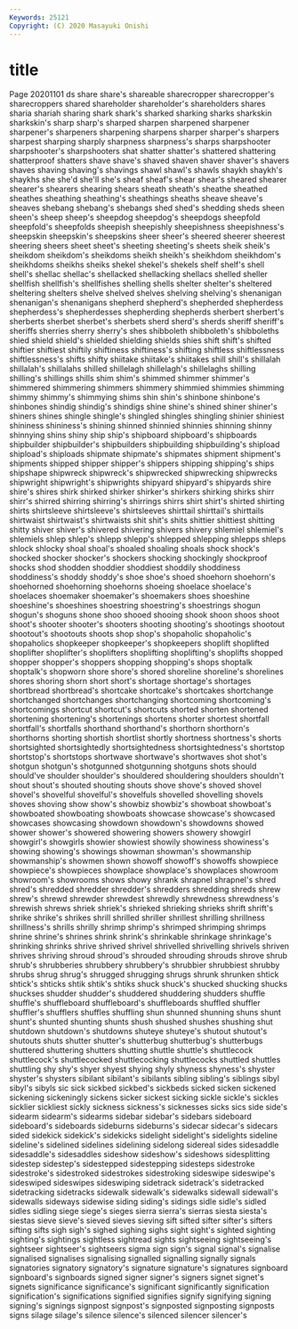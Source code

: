 ```yaml
---
Keywords: 25121
Copyright: (C) 2020 Masayuki Onishi
---
```


# title
Page 20201101
ds share share's shareable sharecropper sharecropper's sharecroppers shared shareholder
shareholder's shareholders shares sharia shariah sharing shark shark's sharked sharking
sharks sharkskin sharkskin's sharp sharp's sharped sharpen sharpened sharpener sharpener's
sharpeners sharpening sharpens sharper sharper's sharpers sharpest sharping sharply sharpness
sharpness's sharps sharpshooter sharpshooter's sharpshooters shat shatter shatter's shattered shattering
shatterproof shatters shave shave's shaved shaven shaver shaver's shavers shaves
shaving shaving's shavings shawl shawl's shawls shaykh shaykh's shaykhs she
she'd she'll she's sheaf sheaf's shear shear's sheared shearer shearer's
shearers shearing shears sheath sheath's sheathe sheathed sheathes sheathing sheathing's
sheathings sheaths sheave sheave's sheaves shebang shebang's shebangs shed shed's
shedding sheds sheen sheen's sheep sheep's sheepdog sheepdog's sheepdogs sheepfold
sheepfold's sheepfolds sheepish sheepishly sheepishness sheepishness's sheepskin sheepskin's sheepskins sheer
sheer's sheered sheerer sheerest sheering sheers sheet sheet's sheeting sheeting's
sheets sheik sheik's sheikdom sheikdom's sheikdoms sheikh sheikh's sheikhdom sheikhdom's
sheikhdoms sheikhs sheiks shekel shekel's shekels shelf shelf's shell shell's
shellac shellac's shellacked shellacking shellacs shelled sheller shellfish shellfish's shellfishes
shelling shells shelter shelter's sheltered sheltering shelters shelve shelved shelves
shelving shelving's shenanigan shenanigan's shenanigans shepherd shepherd's shepherded shepherdess shepherdess's
shepherdesses shepherding shepherds sherbert sherbert's sherberts sherbet sherbet's sherbets sherd
sherd's sherds sheriff sheriff's sheriffs sherries sherry sherry's shes shibboleth
shibboleth's shibboleths shied shield shield's shielded shielding shields shies shift
shift's shifted shiftier shiftiest shiftily shiftiness shiftiness's shifting shiftless shiftlessness
shiftlessness's shifts shifty shiitake shiitake's shiitakes shill shill's shillalah shillalah's
shillalahs shilled shillelagh shillelagh's shillelaghs shilling shilling's shillings shills shim
shim's shimmed shimmer shimmer's shimmered shimmering shimmers shimmery shimmied shimmies
shimming shimmy shimmy's shimmying shims shin shin's shinbone shinbone's shinbones
shindig shindig's shindigs shine shine's shined shiner shiner's shiners shines
shingle shingle's shingled shingles shingling shinier shiniest shininess shininess's shining
shinned shinnied shinnies shinning shinny shinnying shins shiny ship ship's
shipboard shipboard's shipboards shipbuilder shipbuilder's shipbuilders shipbuilding shipbuilding's shipload shipload's
shiploads shipmate shipmate's shipmates shipment shipment's shipments shipped shipper shipper's
shippers shipping shipping's ships shipshape shipwreck shipwreck's shipwrecked shipwrecking shipwrecks
shipwright shipwright's shipwrights shipyard shipyard's shipyards shire shire's shires shirk
shirked shirker shirker's shirkers shirking shirks shirr shirr's shirred shirring
shirring's shirrings shirrs shirt shirt's shirted shirting shirts shirtsleeve shirtsleeve's
shirtsleeves shirttail shirttail's shirttails shirtwaist shirtwaist's shirtwaists shit shit's shits
shittier shittiest shitting shitty shiver shiver's shivered shivering shivers shivery
shlemiel shlemiel's shlemiels shlep shlep's shlepp shlepp's shlepped shlepping shlepps
shleps shlock shlocky shoal shoal's shoaled shoaling shoals shock shock's
shocked shocker shocker's shockers shocking shockingly shockproof shocks shod shodden
shoddier shoddiest shoddily shoddiness shoddiness's shoddy shoddy's shoe shoe's shoed
shoehorn shoehorn's shoehorned shoehorning shoehorns shoeing shoelace shoelace's shoelaces shoemaker
shoemaker's shoemakers shoes shoeshine shoeshine's shoeshines shoestring shoestring's shoestrings shogun
shogun's shoguns shone shoo shooed shooing shook shoon shoos shoot
shoot's shooter shooter's shooters shooting shooting's shootings shootout shootout's shootouts
shoots shop shop's shopaholic shopaholic's shopaholics shopkeeper shopkeeper's shopkeepers shoplift
shoplifted shoplifter shoplifter's shoplifters shoplifting shoplifting's shoplifts shopped shopper shopper's
shoppers shopping shopping's shops shoptalk shoptalk's shopworn shore shore's shored
shoreline shoreline's shorelines shores shoring shorn short short's shortage shortage's
shortages shortbread shortbread's shortcake shortcake's shortcakes shortchange shortchanged shortchanges shortchanging
shortcoming shortcoming's shortcomings shortcut shortcut's shortcuts shorted shorten shortened shortening
shortening's shortenings shortens shorter shortest shortfall shortfall's shortfalls shorthand shorthand's
shorthorn shorthorn's shorthorns shorting shortish shortlist shortly shortness shortness's shorts
shortsighted shortsightedly shortsightedness shortsightedness's shortstop shortstop's shortstops shortwave shortwave's shortwaves
shot shot's shotgun shotgun's shotgunned shotgunning shotguns shots should should've
shoulder shoulder's shouldered shouldering shoulders shouldn't shout shout's shouted shouting
shouts shove shove's shoved shovel shovel's shovelful shovelful's shovelfuls shovelled
shovelling shovels shoves shoving show show's showbiz showbiz's showboat showboat's
showboated showboating showboats showcase showcase's showcased showcases showcasing showdown showdown's
showdowns showed shower shower's showered showering showers showery showgirl showgirl's
showgirls showier showiest showily showiness showiness's showing showing's showings showman
showman's showmanship showmanship's showmen shown showoff showoff's showoffs showpiece showpiece's
showpieces showplace showplace's showplaces showroom showroom's showrooms shows showy shrank
shrapnel shrapnel's shred shred's shredded shredder shredder's shredders shredding shreds
shrew shrew's shrewd shrewder shrewdest shrewdly shrewdness shrewdness's shrewish shrews
shriek shriek's shrieked shrieking shrieks shrift shrift's shrike shrike's shrikes
shrill shrilled shriller shrillest shrilling shrillness shrillness's shrills shrilly shrimp
shrimp's shrimped shrimping shrimps shrine shrine's shrines shrink shrink's shrinkable
shrinkage shrinkage's shrinking shrinks shrive shrived shrivel shrivelled shrivelling shrivels
shriven shrives shriving shroud shroud's shrouded shrouding shrouds shrove shrub
shrub's shrubberies shrubbery shrubbery's shrubbier shrubbiest shrubby shrubs shrug shrug's
shrugged shrugging shrugs shrunk shrunken shtick shtick's shticks shtik shtik's
shtiks shuck shuck's shucked shucking shucks shuckses shudder shudder's shuddered
shuddering shudders shuffle shuffle's shuffleboard shuffleboard's shuffleboards shuffled shuffler shuffler's
shufflers shuffles shuffling shun shunned shunning shuns shunt shunt's shunted
shunting shunts shush shushed shushes shushing shut shutdown shutdown's shutdowns
shuteye shuteye's shutout shutout's shutouts shuts shutter shutter's shutterbug shutterbug's
shutterbugs shuttered shuttering shutters shutting shuttle shuttle's shuttlecock shuttlecock's shuttlecocked
shuttlecocking shuttlecocks shuttled shuttles shuttling shy shy's shyer shyest shying
shyly shyness shyness's shyster shyster's shysters sibilant sibilant's sibilants sibling
sibling's siblings sibyl sibyl's sibyls sic sick sickbed sickbed's sickbeds
sicked sicken sickened sickening sickeningly sickens sicker sickest sicking sickle
sickle's sickles sicklier sickliest sickly sickness sickness's sicknesses sicks sics
side side's sidearm sidearm's sidearms sidebar sidebar's sidebars sideboard sideboard's
sideboards sideburns sideburns's sidecar sidecar's sidecars sided sidekick sidekick's sidekicks
sidelight sidelight's sidelights sideline sideline's sidelined sidelines sidelining sidelong sidereal
sides sidesaddle sidesaddle's sidesaddles sideshow sideshow's sideshows sidesplitting sidestep sidestep's
sidestepped sidestepping sidesteps sidestroke sidestroke's sidestroked sidestrokes sidestroking sideswipe sideswipe's
sideswiped sideswipes sideswiping sidetrack sidetrack's sidetracked sidetracking sidetracks sidewalk sidewalk's
sidewalks sidewall sidewall's sidewalls sideways sidewise siding siding's sidings sidle
sidle's sidled sidles sidling siege siege's sieges sierra sierra's sierras
siesta siesta's siestas sieve sieve's sieved sieves sieving sift sifted
sifter sifter's sifters sifting sifts sigh sigh's sighed sighing sighs
sight sight's sighted sighting sighting's sightings sightless sightread sights sightseeing
sightseeing's sightseer sightseer's sightseers sigma sign sign's signal signal's signalise
signalised signalises signalising signalled signalling signally signals signatories signatory signatory's
signature signature's signatures signboard signboard's signboards signed signer signer's signers
signet signet's signets significance significance's significant significantly signification signification's significations
signified signifies signify signifying signing signing's signings signpost signpost's signposted
signposting signposts signs silage silage's silence silence's silenced silencer silencer's
